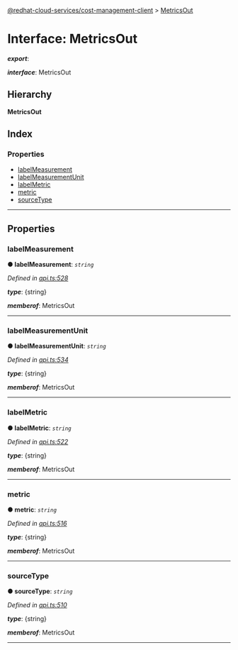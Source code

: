 [@redhat-cloud-services/cost-management-client](../README.md) > [MetricsOut](../interfaces/metricsout.md)

# Interface: MetricsOut

*__export__*: 

*__interface__*: MetricsOut

## Hierarchy

**MetricsOut**

## Index

### Properties

* [labelMeasurement](metricsout.md#labelmeasurement)
* [labelMeasurementUnit](metricsout.md#labelmeasurementunit)
* [labelMetric](metricsout.md#labelmetric)
* [metric](metricsout.md#metric)
* [sourceType](metricsout.md#sourcetype)

---

## Properties

<a id="labelmeasurement"></a>

###  labelMeasurement

**● labelMeasurement**: *`string`*

*Defined in [api.ts:528](https://github.com/karelhala/javascript-clients/blob/master/packages/cost-management/api.ts#L528)*

*__type__*: {string}

*__memberof__*: MetricsOut

___
<a id="labelmeasurementunit"></a>

###  labelMeasurementUnit

**● labelMeasurementUnit**: *`string`*

*Defined in [api.ts:534](https://github.com/karelhala/javascript-clients/blob/master/packages/cost-management/api.ts#L534)*

*__type__*: {string}

*__memberof__*: MetricsOut

___
<a id="labelmetric"></a>

###  labelMetric

**● labelMetric**: *`string`*

*Defined in [api.ts:522](https://github.com/karelhala/javascript-clients/blob/master/packages/cost-management/api.ts#L522)*

*__type__*: {string}

*__memberof__*: MetricsOut

___
<a id="metric"></a>

###  metric

**● metric**: *`string`*

*Defined in [api.ts:516](https://github.com/karelhala/javascript-clients/blob/master/packages/cost-management/api.ts#L516)*

*__type__*: {string}

*__memberof__*: MetricsOut

___
<a id="sourcetype"></a>

###  sourceType

**● sourceType**: *`string`*

*Defined in [api.ts:510](https://github.com/karelhala/javascript-clients/blob/master/packages/cost-management/api.ts#L510)*

*__type__*: {string}

*__memberof__*: MetricsOut

___

